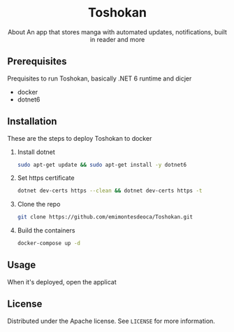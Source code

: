 <!-- PROJECT LOGO -->
<br />
<div align="center">
    <h1 align="center">Toshokan</h3>

  <p align="center">
    About
An app that stores manga with automated updates, notifications, built in reader and more
  </p>
</div>


## Prerequisites

Prequisites to run Toshokan, basically .NET 6 runtime and dicjer

* docker
* dotnet6

## Installation

These are the steps to deploy Toshokan to docker
1. Install dotnet
    ```sh
    sudo apt-get update && sudo apt-get install -y dotnet6
    ```
2. Set https certificate
    ```sh
    dotnet dev-certs https --clean && dotnet dev-certs https -t
    ```
1. Clone the repo
   ```sh
   git clone https://github.com/emimontesdeoca/Toshokan.git
   ```
3. Build the containers
   ```sh
   docker-compose up -d
   ```

## Usage

When it's deployed, open the applicat

<!-- LICENSE -->
## License

Distributed under the Apache license. See `LICENSE` for more information.

